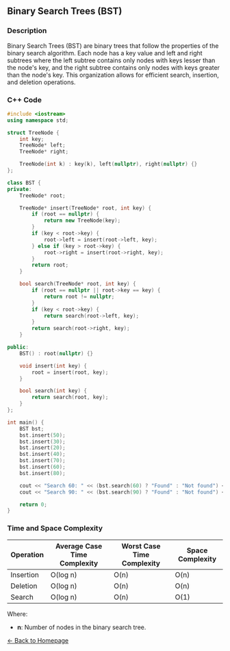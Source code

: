 ## Binary Search Trees (BST)

### Description
Binary Search Trees (BST) are binary trees that follow the properties of the binary search algorithm. Each node has a key value and left and right subtrees where the left subtree contains only nodes with keys lesser than the node's key, and the right subtree contains only nodes with keys greater than the node's key. This organization allows for efficient search, insertion, and deletion operations.

### C++ Code

```cpp
#include <iostream>
using namespace std;

struct TreeNode {
    int key;
    TreeNode* left;
    TreeNode* right;

    TreeNode(int k) : key(k), left(nullptr), right(nullptr) {}
};

class BST {
private:
    TreeNode* root;

    TreeNode* insert(TreeNode* root, int key) {
        if (root == nullptr) {
            return new TreeNode(key);
        }
        if (key < root->key) {
            root->left = insert(root->left, key);
        } else if (key > root->key) {
            root->right = insert(root->right, key);
        }
        return root;
    }

    bool search(TreeNode* root, int key) {
        if (root == nullptr || root->key == key) {
            return root != nullptr;
        }
        if (key < root->key) {
            return search(root->left, key);
        }
        return search(root->right, key);
    }

public:
    BST() : root(nullptr) {}

    void insert(int key) {
        root = insert(root, key);
    }

    bool search(int key) {
        return search(root, key);
    }
};

int main() {
    BST bst;
    bst.insert(50);
    bst.insert(30);
    bst.insert(20);
    bst.insert(40);
    bst.insert(70);
    bst.insert(60);
    bst.insert(80);

    cout << "Search 60: " << (bst.search(60) ? "Found" : "Not found") << endl;
    cout << "Search 90: " << (bst.search(90) ? "Found" : "Not found") << endl;

    return 0;
}
```
### Time and Space Complexity

| Operation         | Average Case Time Complexity   | Worst Case Time Complexity    | Space Complexity         |
|-------------------|-------------------------------|-------------------------------|--------------------------|
| Insertion         | O(log n)                      | O(n)                          | O(n)                     |
| Deletion          | O(log n)                      | O(n)                          | O(n)                     |
| Search            | O(log n)                      | O(n)                          | O(1)                     |

Where:
- **n**: Number of nodes in the binary search tree.

[← Back to Homepage](https://mehwishferoz.github.io/)
